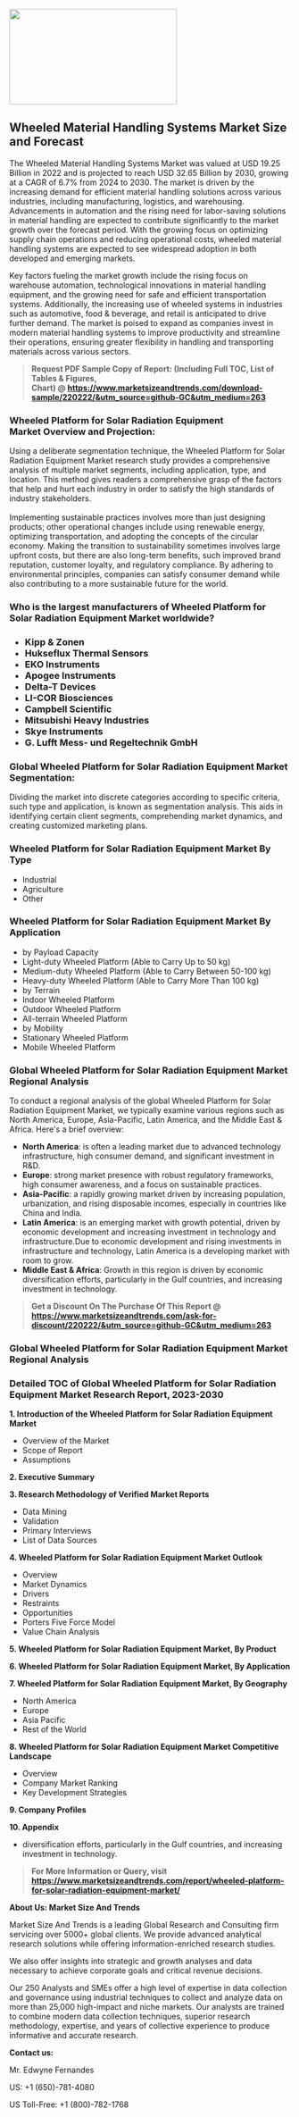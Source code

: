 <p><img class="alignnone size-medium wp-image-20088" src="https://ffe5etoiles.com/wp-content/uploads/2024/12/MST1-300x171.png" alt="" width="300" height="171" /></p><h2>Wheeled Material Handling Systems Market Size and Forecast</h2><p>The Wheeled Material Handling Systems Market was valued at USD 19.25 Billion in 2022 and is projected to reach USD 32.65 Billion by 2030, growing at a CAGR of 6.7% from 2024 to 2030. The market is driven by the increasing demand for efficient material handling solutions across various industries, including manufacturing, logistics, and warehousing. Advancements in automation and the rising need for labor-saving solutions in material handling are expected to contribute significantly to the market growth over the forecast period. With the growing focus on optimizing supply chain operations and reducing operational costs, wheeled material handling systems are expected to see widespread adoption in both developed and emerging markets.</p><p>Key factors fueling the market growth include the rising focus on warehouse automation, technological innovations in material handling equipment, and the growing need for safe and efficient transportation systems. Additionally, the increasing use of wheeled systems in industries such as automotive, food & beverage, and retail is anticipated to drive further demand. The market is poised to expand as companies invest in modern material handling systems to improve productivity and streamline their operations, ensuring greater flexibility in handling and transporting materials across various sectors.</p></p><blockquote id="" class=""><strong>Request PDF Sample Copy of Report: (Including Full TOC, List of Tables &amp; Figures, Chart)&nbsp;@&nbsp;<strong><a href="https://www.marketsizeandtrends.com/download-sample/220222/&utm_source=github-GC&utm_medium=263" target="_blank">https://www.marketsizeandtrends.com/download-sample/220222/&utm_source=github-GC&utm_medium=263</a></strong></strong></blockquote><h3 id="" class="">Wheeled Platform for Solar Radiation Equipment Market&nbsp;Overview and Projection:</h3><p id="" class="">Using a deliberate segmentation technique, the Wheeled Platform for Solar Radiation Equipment Market research study provides a comprehensive analysis of multiple market segments, including application, type, and location. This method gives readers a comprehensive grasp of the factors that help and hurt each industry in order to satisfy the high standards of industry stakeholders. <br /> <br />Implementing sustainable practices involves more than just designing products; other operational changes include using renewable energy, optimizing transportation, and adopting the concepts of the circular economy. Making the transition to sustainability sometimes involves large upfront costs, but there are also long-term benefits, such improved brand reputation, customer loyalty, and regulatory compliance. By adhering to environmental principles, companies can satisfy consumer demand while also contributing to a more sustainable future for the world.</p><h3 id="" class="">Who is the largest manufacturers of&nbsp;Wheeled Platform for Solar Radiation Equipment Market worldwide?</h3><h3 class=""><p><ul><li>Kipp & Zonen </li><li> Hukseflux Thermal Sensors </li><li> EKO Instruments </li><li> Apogee Instruments </li><li> Delta-T Devices </li><li> LI-COR Biosciences </li><li> Campbell Scientific </li><li> Mitsubishi Heavy Industries </li><li> Skye Instruments </li><li> G. Lufft Mess- und Regeltechnik GmbH</li></ul></p></h3><h3 id="" class="">Global&nbsp;Wheeled Platform for Solar Radiation Equipment Market Segmentation:</h3><p id="" class="">Dividing the market into discrete categories according to specific criteria, such type and application, is known as segmentation analysis. This aids in identifying certain client segments, comprehending market dynamics, and creating customized marketing plans.</p><h3 id="" class="">Wheeled Platform for Solar Radiation Equipment Market&nbsp;By Type</h3><p><p><ul><li>Industrial</li><li> Agriculture</li><li> Other</p></li></ul></p></p><h3 id="" class="">Wheeled Platform for Solar Radiation Equipment Market&nbsp;By Application</h3><p class=""><p><ul><li>by Payload Capacity</li><li> Light-duty Wheeled Platform (Able to Carry Up to 50 kg)</li><li> Medium-duty Wheeled Platform (Able to Carry Between 50-100 kg)</li><li> Heavy-duty Wheeled Platform (Able to Carry More Than 100 kg)</li><li> by Terrain</li><li> Indoor Wheeled Platform</li><li> Outdoor Wheeled Platform</li><li> All-terrain Wheeled Platform</li><li> by Mobility</li><li> Stationary Wheeled Platform</li><li> Mobile Wheeled Platform</li></ul></p></p><h3 id="" class="">Global Wheeled Platform for Solar Radiation Equipment Market Regional Analysis</h3><p id="" class="">To conduct a regional analysis of the global Wheeled Platform for Solar Radiation Equipment Market, we typically examine various regions such as North America, Europe, Asia-Pacific, Latin America, and the Middle East &amp; Africa. Here's a brief overview:</p><ul><li><strong>North America</strong>: is often a leading market due to advanced technology infrastructure, high consumer demand, and significant investment in R&amp;D.</li><li><strong>Europe</strong>: strong market presence with robust regulatory frameworks, high consumer awareness, and a focus on sustainable practices.</li><li><strong>Asia-Pacific</strong>: a rapidly growing market driven by increasing population, urbanization, and rising disposable incomes, especially in countries like China and India.</li><li><strong>Latin America</strong>: is an emerging market with growth potential, driven by economic development and increasing investment in technology and infrastructure.Due to economic development and rising investments in infrastructure and technology, Latin America is a developing market with room to grow.</li><li><strong>Middle East &amp; Africa</strong>: Growth in this region is driven by economic diversification efforts, particularly in the Gulf countries, and increasing investment in technology.</li></ul><blockquote id="" class=""><strong>Get a Discount On The Purchase Of This Report @ <strong><a href="https://www.marketsizeandtrends.com/ask-for-discount/220222/&utm_source=github-GC&utm_medium=263" target="_blank">https://www.marketsizeandtrends.com/ask-for-discount/220222/&utm_source=github-GC&utm_medium=263</a></strong></strong></blockquote><h3 id="" class="">Global Wheeled Platform for Solar Radiation Equipment Market Regional Analysis</h3><h3 id="" class="">Detailed TOC of Global Wheeled Platform for Solar Radiation Equipment Market Research Report, 2023-2030</h3><p id="" class=""><strong>1. Introduction of the Wheeled Platform for Solar Radiation Equipment Market</strong></p><ul><li>Overview of the Market</li><li>Scope of Report</li><li>Assumptions</li></ul><p id="" class=""><strong>2. Executive Summary</strong></p><p id="" class=""><strong>3. Research Methodology of Verified Market Reports</strong></p><ul><li>Data Mining</li><li>Validation</li><li>Primary Interviews</li><li>List of Data Sources</li></ul><p id="" class=""><strong>4. Wheeled Platform for Solar Radiation Equipment Market Outlook</strong></p><ul><li>Overview</li><li>Market Dynamics</li><li>Drivers</li><li>Restraints</li><li>Opportunities</li><li>Porters Five Force Model</li><li>Value Chain Analysis</li></ul><p id="" class=""><strong>5. Wheeled Platform for Solar Radiation Equipment Market, By Product</strong></p><p id="" class=""><strong>6. Wheeled Platform for Solar Radiation Equipment Market, By Application</strong></p><p id="" class=""><strong>7. Wheeled Platform for Solar Radiation Equipment Market, By Geography</strong></p><ul><li>North America</li><li>Europe</li><li>Asia Pacific</li><li>Rest of the World</li></ul><p id="" class=""><strong>8. Wheeled Platform for Solar Radiation Equipment Market Competitive Landscape</strong></p><ul><li>Overview</li><li>Company Market Ranking</li><li>Key Development Strategies</li></ul><p id="" class=""><strong>9. Company Profiles</strong></p><p id="" class=""><strong>10. Appendix</strong></p><ul><li>diversification efforts, particularly in the Gulf countries, and increasing investment in technology.</li></ul><blockquote id="" class=""><strong>For More Information or Query, visit <strong><strong><a href="https://www.marketsizeandtrends.com/report/wheeled-platform-for-solar-radiation-equipment-market/" target="_blank">https://www.marketsizeandtrends.com/report/wheeled-platform-for-solar-radiation-equipment-market/</a></strong></strong></strong></blockquote><p id="" class=""><strong>About Us: Market Size And Trends</strong></p><p id="" class="">Market Size And Trends is a leading Global Research and Consulting firm servicing over 5000+ global clients. We provide advanced analytical research solutions while offering information-enriched research studies.</p><p id="" class="">We also offer insights into strategic and growth analyses and data necessary to achieve corporate goals and critical revenue decisions.</p><p id="" class="">Our 250 Analysts and SMEs offer a high level of expertise in data collection and governance using industrial techniques to collect and analyze data on more than 25,000 high-impact and niche markets. Our analysts are trained to combine modern data collection techniques, superior research methodology, expertise, and years of collective experience to produce informative and accurate research.</p><p id="" class=""><strong>Contact us:</strong></p><p id="" class="">Mr. Edwyne Fernandes</p><p id="" class="">US: +1 (650)-781-4080</p><p id="" class="">US Toll-Free: +1 (800)-782-1768</p>
